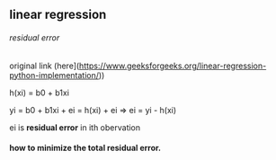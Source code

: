 ## linear regression

###### residual error
 original link (here](https://www.geeksforgeeks.org/linear-regression-python-implementation/))

h(xi) = b0 + b1xi

yi = b0 + b1xi + ei = h(xi) + ei => ei = yi - h(xi)

ei is **residual error** in ith obervation

#### how to minimize the total residual error.

